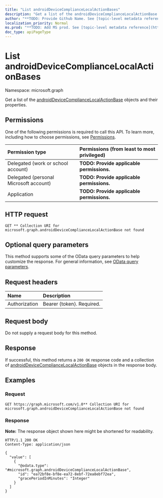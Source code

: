 ```yaml
---
title: "List androidDeviceComplianceLocalActionBases"
description: "Get a list of the androidDeviceComplianceLocalActionBase objects and their properties."
author: "**TODO: Provide Github Name. See [topic-level metadata reference](https://msgo.azurewebsites.net/add/document/guidelines/metadata.html#topic-level-metadata)**"
localization_priority: Normal
ms.prod: "**TODO: Add MS prod. See [topic-level metadata reference](https://msgo.azurewebsites.net/add/document/guidelines/metadata.html#topic-level-metadata)**"
doc_type: apiPageType
---
```


# List androidDeviceComplianceLocalActionBases
Namespace: microsoft.graph



Get a list of the [androidDeviceComplianceLocalActionBase](../resources/androiddevicecompliancelocalactionbase.md) objects and their properties.

## Permissions
One of the following permissions is required to call this API. To learn more, including how to choose permissions, see [Permissions](/graph/permissions-reference).

|Permission type|Permissions (from least to most privileged)|
|:---|:---|
|Delegated (work or school account)|**TODO: Provide applicable permissions.**|
|Delegated (personal Microsoft account)|**TODO: Provide applicable permissions.**|
|Application|**TODO: Provide applicable permissions.**|

## HTTP request

<!-- {
  "blockType": "ignored"
}
-->
``` http
GET ** Collection URI for microsoft.graph.androidDeviceComplianceLocalActionBase not found
```

## Optional query parameters
This method supports some of the OData query parameters to help customize the response. For general information, see [OData query parameters](/graph/query-parameters).

## Request headers
|Name|Description|
|:---|:---|
|Authorization|Bearer {token}. Required.|

## Request body
Do not supply a request body for this method.

## Response

If successful, this method returns a `200 OK` response code and a collection of [androidDeviceComplianceLocalActionBase](../resources/androiddevicecompliancelocalactionbase.md) objects in the response body.

## Examples

### Request
<!-- {
  "blockType": "request",
  "name": "list_androiddevicecompliancelocalactionbase"
}
-->
``` http
GET https://graph.microsoft.com/v1.0** Collection URI for microsoft.graph.androidDeviceComplianceLocalActionBase not found
```


### Response
**Note:** The response object shown here might be shortened for readability.
<!-- {
  "blockType": "response",
  "truncated": true,
  "@odata.type": "Collection(microsoft.graph.androidDeviceComplianceLocalActionBase)"
}
-->
``` http
HTTP/1.1 200 OK
Content-Type: application/json

{
  "value": [
    {
      "@odata.type": "#microsoft.graph.androidDeviceComplianceLocalActionBase",
      "id": "ea72bf8e-bf8e-ea72-8ebf-72ea8ebf72ea",
      "gracePeriodInMinutes": "Integer"
    }
  ]
}
```

